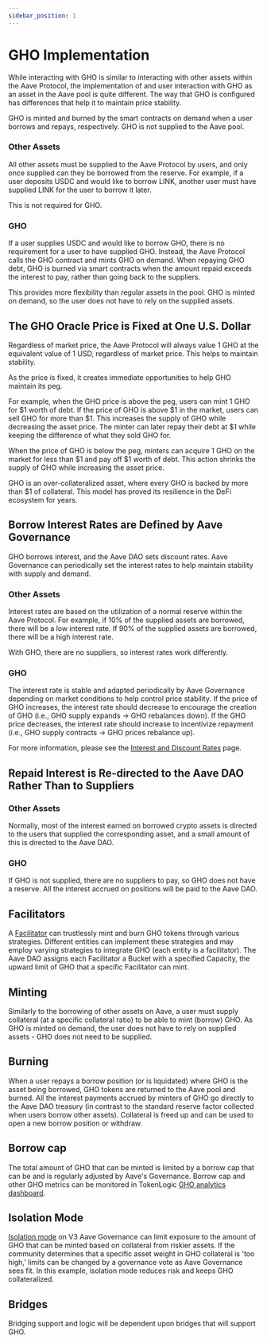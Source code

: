 ```yaml
---
sidebar_position: 1
---
```


# GHO Implementation

While interacting with GHO is similar to interacting with other assets within the Aave Protocol, the implementation of and user interaction with GHO as an asset in the Aave pool is quite different. The way that GHO is configured has differences that help it to maintain price stability.

GHO is minted and burned by the smart contracts on demand when a user borrows and repays, respectively. GHO is not supplied to the Aave pool.

### Other Assets

All other assets must be supplied to the Aave Protocol by users, and only once supplied can they be borrowed from the reserve. For example, if a user deposits USDC and would like to borrow LINK, another user must have supplied LINK for the user to borrow it later.

This is not required for GHO.

### GHO

If a user supplies USDC and would like to borrow GHO, there is no requirement for a user to have supplied GHO. Instead, the Aave Protocol calls the GHO contract and mints GHO on demand. When repaying GHO debt, GHO is burned via smart contracts when the amount repaid exceeds the interest to pay, rather than going back to the suppliers.

This provides more flexibility than regular assets in the pool. GHO is minted on demand, so the user does not have to rely on the supplied assets.

## The GHO Oracle Price is Fixed at One U.S. Dollar

Regardless of market price, the Aave Protocol will always value 1 GHO at the equivalent value of 1 USD, regardless of market price. This helps to maintain stability.

As the price is fixed, it creates immediate opportunities to help GHO maintain its peg.

For example, when the GHO price is above the peg, users can mint 1 GHO for $1 worth of debt. If the price of GHO is above $1 in the market, users can sell GHO for more than $1. This increases the supply of GHO while decreasing the asset price. The minter can later repay their debt at $1 while keeping the difference of what they sold GHO for.

When the price of GHO is below the peg, minters can acquire 1 GHO on the market for less than $1 and pay off $1 worth of debt. This action shrinks the supply of GHO while increasing the asset price.

GHO is an over-collateralized asset, where every GHO is backed by more than $1 of collateral. This model has proved its resilience in the DeFi ecosystem for years.

## Borrow Interest Rates are Defined by Aave Governance

GHO borrows interest, and the Aave DAO sets discount rates. Aave Governance can periodically set the interest rates to help maintain stability with supply and demand.

### Other Assets

Interest rates are based on the utilization of a normal reserve within the Aave Protocol. For example, if 10% of the supplied assets are borrowed, there will be a low interest rate. If 90% of the supplied assets are borrowed, there will be a high interest rate.

With GHO, there are no suppliers, so interest rates work differently.

### GHO

The interest rate is stable and adapted periodically by Aave Governance depending on market conditions to help control price stability. If the price of GHO increases, the interest rate should decrease to encourage the creation of GHO (i.e., GHO supply expands -> GHO rebalances down). If the GHO price decreases, the interest rate should increase to incentivize repayment (i.e., GHO supply contracts -> GHO prices rebalance up).

For more information, please see the [Interest and Discount Rates](interest-rate-discount-model.md) page.

## Repaid Interest is Re-directed to the Aave DAO Rather Than to Suppliers

### Other Assets

Normally, most of the interest earned on borrowed crypto assets is directed to the users that supplied the corresponding asset, and a small amount of this is directed to the Aave DAO.

### GHO

If GHO is not supplied, there are no suppliers to pay, so GHO does not have a reserve. All the interest accrued on positions will be paid to the Aave DAO.

## Facilitators

A [Facilitator](./gho-facilitators.md) can trustlessly mint and burn GHO tokens through various strategies. Different entities can implement these strategies and may employ varying strategies to integrate GHO (each entity is a facilitator). The Aave DAO assigns each Facilitator a Bucket with a specified Capacity, the upward limit of GHO that a specific Facilitator can mint.

## Minting

Similarly to the borrowing of other assets on Aave, a user must supply collateral (at a specific collateral ratio) to be able to mint (borrow) GHO. As GHO is minted on demand, the user does not have to rely on supplied assets - GHO does not need to be supplied.

## Burning

When a user repays a borrow position (or is liquidated) where GHO is the asset being borrowed, GHO tokens are returned to the Aave pool and burned. All the interest payments accrued by minters of GHO go directly to the Aave DAO treasury (in contrast to the standard reserve factor collected when users borrow other assets). Collateral is freed up and can be used to open a new borrow position or withdraw.

## Borrow cap

The total amount of GHO that can be minted is limited by a borrow cap that can be and is regularly adjusted by Aave's Governance. Borrow cap and other GHO metrics can be monitored in TokenLogic [GHO analytics dashboard](https://aave.tokenlogic.xyz/gho).

## Isolation Mode

[Isolation mode](https://docs.aave.com/developers/whats-new/isolation-mode) on V3 Aave Governance can limit exposure to the amount of GHO that can be minted based on collateral from riskier assets. If the community determines that a specific asset weight in GHO collateral is 'too high,' limits can be changed by a governance vote as Aave Governance sees fit. In this example, isolation mode reduces risk and keeps GHO collateralized.

## Bridges

Bridging support and logic will be dependent upon bridges that will support GHO.
